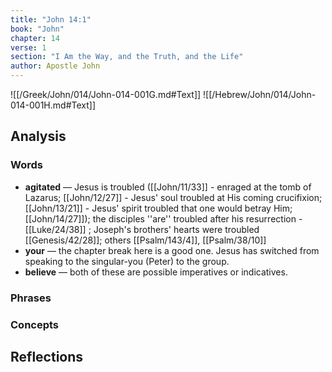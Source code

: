 ```yaml
---
title: "John 14:1"
book: "John"
chapter: 14
verse: 1
section: "I Am the Way, and the Truth, and the Life"
author: Apostle John
---
```

![[/Greek/John/014/John-014-001G.md#Text]]
![[/Hebrew/John/014/John-014-001H.md#Text]]

## Analysis

### Words
- **agitated** — Jesus is troubled ([[John/11/33]] - enraged at the tomb of Lazarus; [[John/12/27]] - Jesus' soul troubled at His coming crucifixion; [[John/13/21]] - Jesus' spirit troubled that one would betray Him; [[John/14/27]]); the disciples ''are'' troubled after his resurrection - [[Luke/24/38]] ; Joseph's brothers' hearts were troubled [[Genesis/42/28]]; others [[Psalm/143/4]], [[Psalm/38/10]]
- **your** — the chapter break here is a good one.  Jesus has switched from speaking to the singular-you (Peter) to the group.
- **believe** — both of these are possible imperatives or indicatives.

### Phrases

### Concepts

## Reflections
